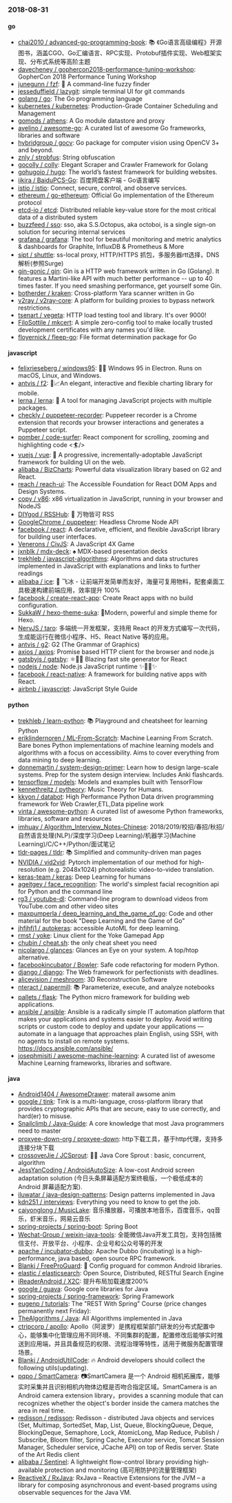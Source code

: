 ### 2018-08-31

#### go
* [chai2010 / advanced-go-programming-book](https://github.com/chai2010/advanced-go-programming-book): 📚 《Go语言高级编程》开源图书，涵盖CGO、Go汇编语言、RPC实现、Protobuf插件实现、Web框架实现、分布式系统等高阶主题
* [davecheney / gophercon2018-performance-tuning-workshop](https://github.com/davecheney/gophercon2018-performance-tuning-workshop): GopherCon 2018 Performance Tuning Workshop
* [junegunn / fzf](https://github.com/junegunn/fzf): 🌸 A command-line fuzzy finder
* [jesseduffield / lazygit](https://github.com/jesseduffield/lazygit): simple terminal UI for git commands
* [golang / go](https://github.com/golang/go): The Go programming language
* [kubernetes / kubernetes](https://github.com/kubernetes/kubernetes): Production-Grade Container Scheduling and Management
* [gomods / athens](https://github.com/gomods/athens): A Go module datastore and proxy
* [avelino / awesome-go](https://github.com/avelino/awesome-go): A curated list of awesome Go frameworks, libraries and software
* [hybridgroup / gocv](https://github.com/hybridgroup/gocv): Go package for computer vision using OpenCV 3+ and beyond.
* [znly / strobfus](https://github.com/znly/strobfus): String obfuscation
* [gocolly / colly](https://github.com/gocolly/colly): Elegant Scraper and Crawler Framework for Golang
* [gohugoio / hugo](https://github.com/gohugoio/hugo): The world’s fastest framework for building websites.
* [iikira / BaiduPCS-Go](https://github.com/iikira/BaiduPCS-Go): 百度网盘客户端 - Go语言编写
* [istio / istio](https://github.com/istio/istio): Connect, secure, control, and observe services.
* [ethereum / go-ethereum](https://github.com/ethereum/go-ethereum): Official Go implementation of the Ethereum protocol
* [etcd-io / etcd](https://github.com/etcd-io/etcd): Distributed reliable key-value store for the most critical data of a distributed system
* [buzzfeed / sso](https://github.com/buzzfeed/sso): sso, aka S.S.Octopus, aka octoboi, is a single sign-on solution for securing internal services
* [grafana / grafana](https://github.com/grafana/grafana): The tool for beautiful monitoring and metric analytics & dashboards for Graphite, InfluxDB & Prometheus & More
* [sipt / shuttle](https://github.com/sipt/shuttle): ss-local proxy, HTTP/HTTPS 抓包，多服务器rtt选择，DNS解析(参照Surge)
* [gin-gonic / gin](https://github.com/gin-gonic/gin): Gin is a HTTP web framework written in Go (Golang). It features a Martini-like API with much better performance -- up to 40 times faster. If you need smashing performance, get yourself some Gin.
* [botherder / kraken](https://github.com/botherder/kraken): Cross-platform Yara scanner written in Go
* [v2ray / v2ray-core](https://github.com/v2ray/v2ray-core): A platform for building proxies to bypass network restrictions.
* [tsenart / vegeta](https://github.com/tsenart/vegeta): HTTP load testing tool and library. It's over 9000!
* [FiloSottile / mkcert](https://github.com/FiloSottile/mkcert): A simple zero-config tool to make locally trusted development certificates with any names you'd like.
* [floyernick / fleep-go](https://github.com/floyernick/fleep-go): File format determination package for Go

#### javascript
* [felixrieseberg / windows95](https://github.com/felixrieseberg/windows95): 💩🚀 Windows 95 in Electron. Runs on macOS, Linux, and Windows.
* [antvis / f2](https://github.com/antvis/f2): 📱📈An elegant, interactive and flexible charting library for mobile.
* [lerna / lerna](https://github.com/lerna/lerna): 🐉 A tool for managing JavaScript projects with multiple packages.
* [checkly / puppeteer-recorder](https://github.com/checkly/puppeteer-recorder): Puppeteer recorder is a Chrome extension that records your browser interactions and generates a Puppeteer script.
* [pomber / code-surfer](https://github.com/pomber/code-surfer): React component for scrolling, zooming and highlighting code <🏄/>
* [vuejs / vue](https://github.com/vuejs/vue): 🖖 A progressive, incrementally-adoptable JavaScript framework for building UI on the web.
* [alibaba / BizCharts](https://github.com/alibaba/BizCharts): Powerful data visualization library based on G2 and React.
* [reach / reach-ui](https://github.com/reach/reach-ui): The Accessible Foundation for React DOM Apps and Design Systems.
* [copy / v86](https://github.com/copy/v86): x86 virtualization in JavaScript, running in your browser and NodeJS
* [DIYgod / RSSHub](https://github.com/DIYgod/RSSHub): 🍰 万物皆可 RSS
* [GoogleChrome / puppeteer](https://github.com/GoogleChrome/puppeteer): Headless Chrome Node API
* [facebook / react](https://github.com/facebook/react): A declarative, efficient, and flexible JavaScript library for building user interfaces.
* [Venerons / CivJS](https://github.com/Venerons/CivJS): A JavaScript 4X Game
* [jxnblk / mdx-deck](https://github.com/jxnblk/mdx-deck): ♠️ MDX-based presentation decks
* [trekhleb / javascript-algorithms](https://github.com/trekhleb/javascript-algorithms): Algorithms and data structures implemented in JavaScript with explanations and links to further readings
* [alibaba / ice](https://github.com/alibaba/ice): 🚀 飞冰 - 让前端开发简单而友好，海量可复用物料，配套桌面工具极速构建前端应用，效率提升 100%
* [facebook / create-react-app](https://github.com/facebook/create-react-app): Create React apps with no build configuration.
* [SukkaW / hexo-theme-suka](https://github.com/SukkaW/hexo-theme-suka): 🎨Modern, powerful and simple theme for Hexo.
* [NervJS / taro](https://github.com/NervJS/taro): 多端统一开发框架，支持用 React 的开发方式编写一次代码，生成能运行在微信小程序、H5、React Native 等的应用。
* [antvis / g2](https://github.com/antvis/g2): G2 (The Grammar of Graphics)
* [axios / axios](https://github.com/axios/axios): Promise based HTTP client for the browser and node.js
* [gatsbyjs / gatsby](https://github.com/gatsbyjs/gatsby): ⚛️📄🚀 Blazing fast site generator for React
* [nodejs / node](https://github.com/nodejs/node): Node.js JavaScript runtime ✨🐢🚀✨
* [facebook / react-native](https://github.com/facebook/react-native): A framework for building native apps with React.
* [airbnb / javascript](https://github.com/airbnb/javascript): JavaScript Style Guide

#### python
* [trekhleb / learn-python](https://github.com/trekhleb/learn-python): 📚 Playground and cheatsheet for learning Python
* [eriklindernoren / ML-From-Scratch](https://github.com/eriklindernoren/ML-From-Scratch): Machine Learning From Scratch. Bare bones Python implementations of machine learning models and algorithms with a focus on accessibility. Aims to cover everything from data mining to deep learning.
* [donnemartin / system-design-primer](https://github.com/donnemartin/system-design-primer): Learn how to design large-scale systems. Prep for the system design interview. Includes Anki flashcards.
* [tensorflow / models](https://github.com/tensorflow/models): Models and examples built with TensorFlow
* [kennethreitz / pytheory](https://github.com/kennethreitz/pytheory): Music Theory for Humans.
* [kkyon / databot](https://github.com/kkyon/databot): High Performance Python Data driven programming framework for Web Crawler,ETL,Data pipeline work
* [vinta / awesome-python](https://github.com/vinta/awesome-python): A curated list of awesome Python frameworks, libraries, software and resources
* [imhuay / Algorithm_Interview_Notes-Chinese](https://github.com/imhuay/Algorithm_Interview_Notes-Chinese): 2018/2019/校招/春招/秋招/自然语言处理(NLP)/深度学习(Deep Learning)/机器学习(Machine Learning)/C/C++/Python/面试笔记
* [tldr-pages / tldr](https://github.com/tldr-pages/tldr): 📚 Simplified and community-driven man pages
* [NVIDIA / vid2vid](https://github.com/NVIDIA/vid2vid): Pytorch implementation of our method for high-resolution (e.g. 2048x1024) photorealistic video-to-video translation.
* [keras-team / keras](https://github.com/keras-team/keras): Deep Learning for humans
* [ageitgey / face_recognition](https://github.com/ageitgey/face_recognition): The world's simplest facial recognition api for Python and the command line
* [rg3 / youtube-dl](https://github.com/rg3/youtube-dl): Command-line program to download videos from YouTube.com and other video sites
* [maxpumperla / deep_learning_and_the_game_of_go](https://github.com/maxpumperla/deep_learning_and_the_game_of_go): Code and other material for the book "Deep Learning and the Game of Go"
* [jhfjhfj1 / autokeras](https://github.com/jhfjhfj1/autokeras): accessible AutoML for deep learning.
* [rmst / yoke](https://github.com/rmst/yoke): Linux client for the Yoke Gamepad App
* [chubin / cheat.sh](https://github.com/chubin/cheat.sh): the only cheat sheet you need
* [nicolargo / glances](https://github.com/nicolargo/glances): Glances an Eye on your system. A top/htop alternative.
* [facebookincubator / Bowler](https://github.com/facebookincubator/Bowler): Safe code refactoring for modern Python.
* [django / django](https://github.com/django/django): The Web framework for perfectionists with deadlines.
* [alicevision / meshroom](https://github.com/alicevision/meshroom): 3D Reconstruction Software
* [nteract / papermill](https://github.com/nteract/papermill): 📚 Parameterize, execute, and analyze notebooks
* [pallets / flask](https://github.com/pallets/flask): The Python micro framework for building web applications.
* [ansible / ansible](https://github.com/ansible/ansible): Ansible is a radically simple IT automation platform that makes your applications and systems easier to deploy. Avoid writing scripts or custom code to deploy and update your applications — automate in a language that approaches plain English, using SSH, with no agents to install on remote systems. https://docs.ansible.com/ansible/
* [josephmisiti / awesome-machine-learning](https://github.com/josephmisiti/awesome-machine-learning): A curated list of awesome Machine Learning frameworks, libraries and software.

#### java
* [Android1404 / AwesomeDrawer](https://github.com/Android1404/AwesomeDrawer): materail awsome anim
* [google / tink](https://github.com/google/tink): Tink is a multi-language, cross-platform library that provides cryptographic APIs that are secure, easy to use correctly, and hard(er) to misuse.
* [Snailclimb / Java-Guide](https://github.com/Snailclimb/Java-Guide): A core knowledge that most Java programmers need to master
* [proxyee-down-org / proxyee-down](https://github.com/proxyee-down-org/proxyee-down): http下载工具，基于http代理，支持多连接分块下载
* [crossoverJie / JCSprout](https://github.com/crossoverJie/JCSprout): 👨‍🎓 Java Core Sprout : basic, concurrent, algorithm
* [JessYanCoding / AndroidAutoSize](https://github.com/JessYanCoding/AndroidAutoSize): A low-cost Android screen adaptation solution (今日头条屏幕适配方案终极版，一个极低成本的 Android 屏幕适配方案).
* [iluwatar / java-design-patterns](https://github.com/iluwatar/java-design-patterns): Design patterns implemented in Java
* [kdn251 / interviews](https://github.com/kdn251/interviews): Everything you need to know to get the job.
* [caiyonglong / MusicLake](https://github.com/caiyonglong/MusicLake): 音乐播放器，可播放本地音乐，百度音乐，qq音乐，虾米音乐，网易云音乐
* [spring-projects / spring-boot](https://github.com/spring-projects/spring-boot): Spring Boot
* [Wechat-Group / weixin-java-tools](https://github.com/Wechat-Group/weixin-java-tools): 全能微信Java开发工具包，支持包括微信支付、开放平台、小程序、企业号和公众号等的开发
* [apache / incubator-dubbo](https://github.com/apache/incubator-dubbo): Apache Dubbo (incubating) is a high-performance, java based, open source RPC framework.
* [Blankj / FreeProGuard](https://github.com/Blankj/FreeProGuard): 🔰 Config proguard for common Android libraries.
* [elastic / elasticsearch](https://github.com/elastic/elasticsearch): Open Source, Distributed, RESTful Search Engine
* [iReaderAndroid / X2C](https://github.com/iReaderAndroid/X2C): 提升布局加载速度200%
* [google / guava](https://github.com/google/guava): Google core libraries for Java
* [spring-projects / spring-framework](https://github.com/spring-projects/spring-framework): Spring Framework
* [eugenp / tutorials](https://github.com/eugenp/tutorials): The "REST With Spring" Course (price changes permanently next Friday):
* [TheAlgorithms / Java](https://github.com/TheAlgorithms/Java): All Algorithms implemented in Java
* [ctripcorp / apollo](https://github.com/ctripcorp/apollo): Apollo（阿波罗）是携程框架部门研发的分布式配置中心，能够集中化管理应用不同环境、不同集群的配置，配置修改后能够实时推送到应用端，并且具备规范的权限、流程治理等特性，适用于微服务配置管理场景。
* [Blankj / AndroidUtilCode](https://github.com/Blankj/AndroidUtilCode): 🔥 Android developers should collect the following utils(updating).
* [pqpo / SmartCamera](https://github.com/pqpo/SmartCamera): 📷SmartCamera 是一个 Android 相机拓展库，能够实时采集并且识别相机内物体边框是否吻合指定区域。SmartCamera is an Android camera extension library，provides a scanning module that can recognizes whether the object's border inside the camera matches the area in real time.
* [redisson / redisson](https://github.com/redisson/redisson): Redisson - distributed Java objects and services (Set, Multimap, SortedSet, Map, List, Queue, BlockingQueue, Deque, BlockingDeque, Semaphore, Lock, AtomicLong, Map Reduce, Publish / Subscribe, Bloom filter, Spring Cache, Executor service, Tomcat Session Manager, Scheduler service, JCache API) on top of Redis server. State of the Art Redis client
* [alibaba / Sentinel](https://github.com/alibaba/Sentinel): A lightweight flow-control library providing high-available protection and monitoring (高可用防护的流量管理框架)
* [ReactiveX / RxJava](https://github.com/ReactiveX/RxJava): RxJava – Reactive Extensions for the JVM – a library for composing asynchronous and event-based programs using observable sequences for the Java VM.
